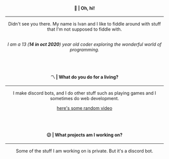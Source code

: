 <div align="center">
<h4>👋   |  Oh, hi!</h4>
<hr/><p>Didn't see you there. My name is Ivan and I like to fiddle around with stuff that I'm not supposed to fiddle with.</p>  
<br><i>I am a 13 (<b>14 in oct 2020</b>) year old coder exploring the wonderful world of programming.</i>

<br><br>

<h4>〽️  |  What do you do for a living?</h4>	
<hr/><p>I make discord bots, and I do other stuff such as playing games and I sometimes do web development.</p>
<a href="https://youtu.be/gCAYhUkKUjU">here's some random video</a>

<br><br>

<h4>😕  |  What projects am I working on?</h4>
<hr/><p>Some of the stuff I am working on is private.  But it's a discord bot.</p>
</div>

